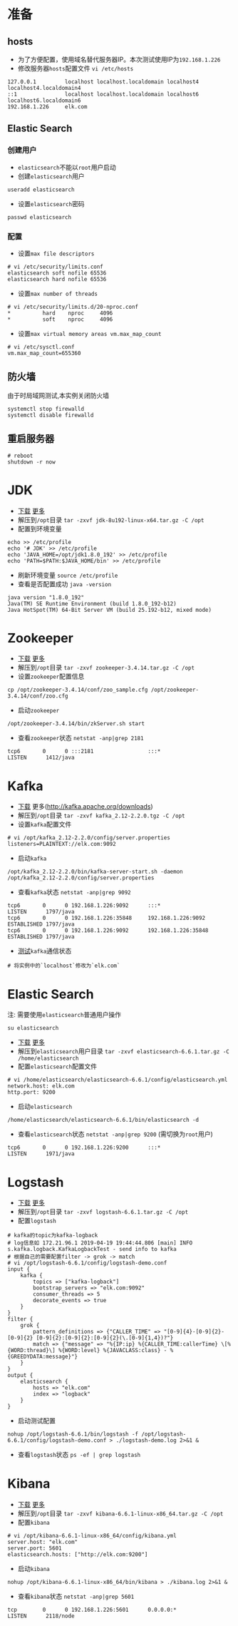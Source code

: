 # 准备

## hosts

+ 为了方便配置，使用域名替代服务器IP。本次测试使用IP为`192.168.1.226`
+ 修改服务器`hosts`配置文件 `vi /etc/hosts`
```
127.0.0.1         localhost localhost.localdomain localhost4 localhost4.localdomain4
::1               localhost localhost.localdomain localhost6 localhost6.localdomain6
192.168.1.226     elk.com
```

## Elastic Search

### 创建用户
+ `elasticsearch`不能以`root`用户启动
+ 创建`elasticsearch`用户
```
useradd elasticsearch
```
+ 设置`elasticsearch`密码
```
passwd elasticsearch
```

### 配置
+ 设置`max file descriptors`
```
# vi /etc/security/limits.conf
elasticsearch soft nofile 65536
elasticsearch hard nofile 65536
```
+ 设置`max number of threads`
```
# vi /etc/security/limits.d/20-nproc.conf
*          hard    nproc     4096
*          soft    nproc     4096
```
+ 设置`max virtual memory areas vm.max_map_count`
```
# vi /etc/sysctl.conf 
vm.max_map_count=655360
```

## 防火墙

由于时局域网测试,本实例关闭防火墙
```
systemctl stop firewalld
systemctl disable firewalld
```

## 重启服务器
```
# reboot
shutdown -r now
```

# JDK

+ [下载](http://download.oracle.com/otn/java/jdk/8u192-b12/750e1c8617c5452694857ad95c3ee230/jdk-8u192-linux-x64.tar.gz) [更多](https://www.oracle.com/technetwork/java/javase/downloads/index.html)
+ 解压到`/opt`目录 `tar -zxvf jdk-8u192-linux-x64.tar.gz -C /opt`
+ 配置到环境变量
```
echo >> /etc/profile
echo '# JDK' >> /etc/profile
echo 'JAVA_HOME=/opt/jdk1.8.0_192' >> /etc/profile
echo 'PATH=$PATH:$JAVA_HOME/bin' >> /etc/profile
```
+ 刷新环境变量 `source /etc/profile`
+ 查看是否配置成功 `java -version`
```
java version "1.8.0_192"
Java(TM) SE Runtime Environment (build 1.8.0_192-b12)
Java HotSpot(TM) 64-Bit Server VM (build 25.192-b12, mixed mode)
```

# Zookeeper

+ [下载](https://mirrors.tuna.tsinghua.edu.cn/apache/zookeeper/stable/zookeeper-3.4.14.tar.gz) [更多](https://www.apache.org/dyn/closer.cgi/zookeeper/)
+ 解压到`/opt`目录 `tar -zxvf zookeeper-3.4.14.tar.gz -C /opt`
+ 设置`zookeeper`配置信息
```
cp /opt/zookeeper-3.4.14/conf/zoo_sample.cfg /opt/zookeeper-3.4.14/conf/zoo.cfg
```
+ 启动`zookeeper`
```
/opt/zookeeper-3.4.14/bin/zkServer.sh start
```
+ 查看`zookeeper`状态 `netstat -anp|grep 2181`
```
tcp6       0      0 :::2181                 :::*                    LISTEN      1412/java 
```

# Kafka

+ [下载](http://mirrors.tuna.tsinghua.edu.cn/apache/kafka/2.2.0/kafka_2.12-2.2.0.tgz) 更多(http://kafka.apache.org/downloads)
+ 解压到`/opt`目录 `tar -zxvf kafka_2.12-2.2.0.tgz -C /opt`
+ 设置`kafka`配置文件
```
# vi /opt/kafka_2.12-2.2.0/config/server.properties
listeners=PLAINTEXT://elk.com:9092

```
+ 启动`kafka`
```
/opt/kafka_2.12-2.2.0/bin/kafka-server-start.sh -daemon /opt/kafka_2.12-2.2.0/config/server.properties
```
+ 查看`kafka`状态 `netstat -anp|grep 9092`
```
tcp6       0      0 192.168.1.226:9092      :::*                    LISTEN      1797/java           
tcp6       0      0 192.168.1.226:35848     192.168.1.226:9092      ESTABLISHED 1797/java           
tcp6       0      0 192.168.1.226:9092      192.168.1.226:35848     ESTABLISHED 1797/java
```
+ [测试](http://kafka.apache.org/quickstart)`kafka`通信状态
```
# 将实例中的`localhost`修改为`elk.com`
```

# Elastic Search

注: 需要使用`elasticsearch`普通用户操作 <br />
```
su elasticsearch
```

+ [下载](https://artifacts.elastic.co/downloads/elasticsearch/elasticsearch-6.6.1.tar.gz) [更多](https://www.elastic.co/cn/downloads/elasticsearch)
+ 解压到`elasticsearch`用户目录 `tar -zxvf elasticsearch-6.6.1.tar.gz -C /home/elasticsearch`
+ 配置`elasticsearch`配置文件
```
# vi /home/elasticsearch/elasticsearch-6.6.1/config/elasticsearch.yml
network.host: elk.com
http.port: 9200
```
+ 启动`elasticsearch`
```
/home/elasticsearch/elasticsearch-6.6.1/bin/elasticsearch -d
```
+ 查看`elasticsearch`状态 `netstat -anp|grep 9200` (需切换为`root`用户)
```
tcp6       0      0 192.168.1.226:9200      :::*                    LISTEN      1971/java 
```

# Logstash

+ [下载](https://artifacts.elastic.co/downloads/logstash/logstash-6.6.1.tar.gz) [更多](https://www.elastic.co/cn/downloads/logstash)
+ 解压到`/opt`目录 `tar -zxvf logstash-6.6.1.tar.gz -C /opt`
+ 配置`logstash`
```
# kafka的topic为kafka-logback
# log信息如 172.21.96.1 2019-04-19 19:44:44.806 [main] INFO s.kafka.logback.KafkaLogbackTest - send info to kafka
# 根据自己的需要配置filter -> grok -> match
# vi /opt/logstash-6.6.1/config/logstash-demo.conf
input {
    kafka {
        topics => ["kafka-logback"]
        bootstrap_servers => "elk.com:9092"
        consumer_threads => 5
        decorate_events => true
    }
}
filter {
    grok {
        pattern_definitions => {"CALLER_TIME" => "[0-9]{4}-[0-9]{2}-[0-9]{2} [0-9]{2}:[0-9]{2}:[0-9]{2}(\.[0-9]{1,4})?"}
        match => {"message" => "%{IP:ip} %{CALLER_TIME:callerTime} \[%{WORD:thread}\] %{WORD:level} %{JAVACLASS:class} - %{GREEDYDATA:message}"}
    }
}
output {  
    elasticsearch {  
        hosts => "elk.com"
        index => "logback"
    } 
}
```
+ 启动测试配置
```
nohup /opt/logstash-6.6.1/bin/logstash -f /opt/logstash-6.6.1/config/logstash-demo.conf > ./logstash-demo.log 2>&1 &
```
+ 查看`logstash`状态 `ps -ef | grep logstash`

# Kibana

+ [下载](https://artifacts.elastic.co/downloads/kibana/kibana-6.6.1-linux-x86_64.tar.gz) [更多](https://www.elastic.co/cn/downloads/kibana)
+ 解压到`/opt`目录 `tar -zxvf kibana-6.6.1-linux-x86_64.tar.gz -C /opt`
+ 配置`kibana`
```
# vi /opt/kibana-6.6.1-linux-x86_64/config/kibana.yml
server.host: "elk.com"
server.port: 5601
elasticsearch.hosts: ["http://elk.com:9200"]
```
+ 启动`kibana` 
```
nohup /opt/kibana-6.6.1-linux-x86_64/bin/kibana > ./kibana.log 2>&1 &
```
+ 查看`kibana`状态 `netstat -anp|grep 5601`
```
tcp        0      0 192.168.1.226:5601      0.0.0.0:*               LISTEN      2118/node 
```